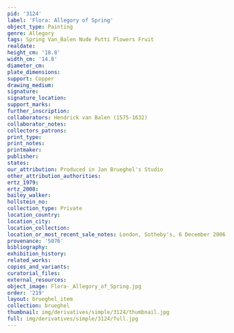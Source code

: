 ```yaml
---
pid: '3124'
label: 'Flora: Allegory of Spring'
object_type: Painting
genre: Allegory
tags: Spring Van_Balen Nude Putti Flowers Fruit
realdate: 
height_cm: '18.8'
width_cm: '14.8'
diameter_cm: 
plate_dimensions: 
support: Copper
drawing_medium: 
signature: 
signature_location: 
support_marks: 
further_inscription: 
collaborators: Hendrick van Balen (1575-1632)
collaborator_notes: 
collectors_patrons: 
print_type: 
print_notes: 
printmaker: 
publisher: 
states: 
our_attribution: Produced in Jan Brueghel's Studio
other_attribution_authorities: 
ertz_1979: 
ertz_2008: 
bailey_walker: 
hollstein_no: 
collection_type: Private
location_country: 
location_city: 
location_collection: 
location_or_most_recent_sale_notes: London, Sotheby's, 6 December 2006, lot 4 ($258,583)
provenance: '5076'
bibliography: 
exhibition_history: 
related_works: 
copies_and_variants: 
curatorial_files: 
external_resources: 
object_image: Flora-_Allegory_of_Spring.jpg
order: '219'
layout: brueghel_item
collection: brueghel
thumbnail: img/derivatives/simple/3124/thumbnail.jpg
full: img/derivatives/simple/3124/full.jpg
---
```

